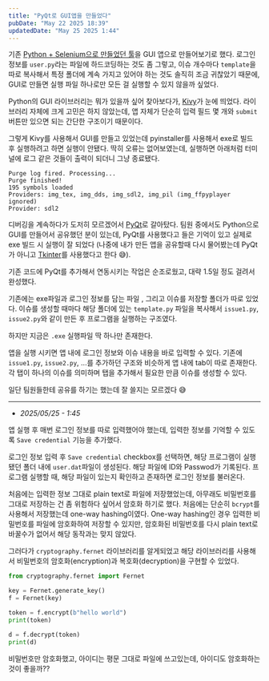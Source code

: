 ```yaml
---
title: "PyQt로 GUI앱을 만들었다"
pubDate: "May 22 2025 18:39"
updatedDate: "May 25 2025 1:44"
---
```


기존 [Python + Selenium으로 만들었던 툴](/writing/13)을 GUI 앱으로 만들어보기로 했다. 로그인 정보를 `user.py`라는 파일에 하드코딩하는 것도 좀 그렇고, 이슈 개수마다 `template`을 따로 복사해서 특정 폴더에 계속 가지고 있어야 하는 것도 솔직히 조금 귀찮았기 때문에, GUI로 만들면 실행 파일 하나로만 모든 걸 실행할 수 있지 않을까 싶었다.

Python의 GUI 라이브러리는 뭐가 있을까 싶어 찾아보다가, [Kivy](https://kivy.org/)가 눈에 띄었다. 라이브러리 자체에 크게 고민은 하지 않았는데, 앱 자체가 단순히 입력 필드 몇 개와 `submit` 버튼만 있으면 되는 간단한 구조이기 때문이다.

그렇게 Kivy를 사용해서 GUI를 만들고 있었는데 pyinstaller를 사용해서 exe로 빌드 후 실행하려고 하면 실행이 안됐다. 딱히 오류는 없어보였는데, 실행하면 아래처럼 터미널에 로그 같은 것들이 출력이 되더니 그냥 종료됐다. 

```text
Purge log fired. Processing... 
Purge finished! 
195 symbols loaded 
Providers: img_tex, img_dds, img_sdl2, img_pil (img_ffpyplayer ignored)
Provider: sdl2
```

디버깅을 계속하다가 도저히 모르겠어서 [PyQt](https://wiki.python.org/moin/PyQt)로 갈아탔다. 팀원 중에서도 Python으로 GUI를 만들어서 공유했던 분이 있는데, PyQt를 사용했다고 들은 기억이 있고 실제로 exe 빌드 시 실행이 잘 되었다 (나중에 내가 만든 앱을 공유할때 다시 물어봤는데 PyQt가 아니고 [Tkinter](https://docs.python.org/3/library/tkinter.html)를 사용했다고 한다 😅).

기존 코드에 PyQt를 추가해서 연동시키는 작업은 순조로웠고, 대략 1.5일 정도 걸려서 완성했다.

기존에는 exe파일과 로그인 정보를 담는 파일 , 그리고 이슈를 저장할 폴더가 따로 있었다. 이슈를 생성할 때마다 해당 폴더에 있는 `template.py` 파일을 복사해서 `issue1.py`, `issue2.py`와 같이 만든 후 프로그램을 실행하는 구조였다.

하지만 지금은 `.exe` 실행파일 딱 하나만 존재한다.

앱을 실행 시키면 앱 내에 로그인 정보와 이슈 내용을 바로 입력할 수 있다. 기존에 `issue1.py`, `issue2.py`, ...를 추가하던 구조와 비슷하게 앱 내에 tab이 따로 존재한다. 각 탭이 하나의 이슈를 의미하며 탭을 추가해서 필요한 만큼 이슈를 생성할 수 있다.

일단 팀원들한테 공유를 하기는 했는데 잘 쓸지는 모르겠다 😅

---

- _2025/05/25 - 1:45_

앱 실행 후 매번 로그인 정보를 따로 입력했어야 했는데, 입력한 정보를 기억할 수 있도록 `Save credential` 기능을 추가했다.

로그인 정보 입력 후 `Save credential` checkbox를 선택하면, 해당 프로그램이 실행됐던 폴더 내에 `user.dat`파일이 생성된다. 해당 파일에 ID와 Passwod가 기록된다. 프로그램 실행할 때, 해당 파일이 있는지 확인하고 존재하면 로그인 정보를 불러온다.

처음에는 입력한 정보 그대로 plain text로 파일에 저장했었는데, 아무래도 비밀번호를 그대로 저장하는 건 좀 위험하다 싶어서 암호화 하기로 했다. 처음에는 단순히 `bcrypt`를 사용해서 저장했는데 one-way hashing이였다. One-way hashing인 경우 입력한 비밀번호를 파일에 암호화하여 저장할 수 있지만,  암호화된 비밀번호를 다시 plain text로 바꿀수가 없어서 해당 동작과는 맞지 않았다.

그러다가 `cryptography.fernet` 라이브러리를 알게되었고 해당 라이브러리를 사용해서 비밀번호의 암호화(encryption)과 복호화(decryption)을 구현할 수 있었다.

```python
from cryptography.fernet import Fernet

key = Fernet.generate_key()
f = Fernet(key)

token = f.encrypt(b"hello world")
print(token) 

d = f.decrypt(token)
print(d)
```

비밀번호만 암호화했고, 아이디는 평문 그대로 파일에 쓰고있는데, 아이디도 암호화하는 것이 좋을까??
